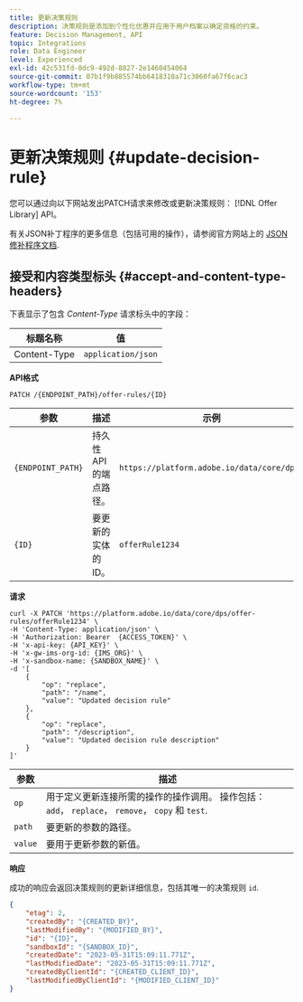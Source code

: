 ```yaml
---
title: 更新决策规则
description: 决策规则是添加到个性化优惠并应用于用户档案以确定资格的约束。
feature: Decision Management, API
topic: Integrations
role: Data Engineer
level: Experienced
exl-id: 42c531fd-0dc9-492d-8827-2e1460454064
source-git-commit: 07b1f9b885574bb6418310a71c3060fa67f6cac3
workflow-type: tm+mt
source-wordcount: '153'
ht-degree: 7%

---
```


# 更新决策规则 {#update-decision-rule}

您可以通过向以下网站发出PATCH请求来修改或更新决策规则： [!DNL Offer Library] API。

有关JSON补丁程序的更多信息（包括可用的操作），请参阅官方网站上的 [JSON修补程序文档](https://jsonpatch.com/).

## 接受和内容类型标头 {#accept-and-content-type-headers}

下表显示了包含 *Content-Type* 请求标头中的字段：

| 标题名称 | 值 |
| ----------- | ----- |
| Content-Type | `application/json` |

**API格式**

```http
PATCH /{ENDPOINT_PATH}/offer-rules/{ID}
```

| 参数 | 描述 | 示例 |
| --------- | ----------- | ------- |
| `{ENDPOINT_PATH}` | 持久性API的端点路径。 | `https://platform.adobe.io/data/core/dps/` |
| `{ID}` | 要更新的实体的ID。 | `offerRule1234` |

**请求**

```shell
curl -X PATCH 'https://platform.adobe.io/data/core/dps/offer-rules/offerRule1234' \
-H 'Content-Type: application/json' \
-H 'Authorization: Bearer  {ACCESS_TOKEN}' \
-H 'x-api-key: {API_KEY}' \
-H 'x-gw-ims-org-id: {IMS_ORG}' \
-H 'x-sandbox-name: {SANDBOX_NAME}' \
-d '[
    {
        "op": "replace",
        "path": "/name",
        "value": "Updated decision rule"
    },
    {
        "op": "replace",
        "path": "/description",
        "value": "Updated decision rule description"
    }
]'
```

| 参数 | 描述 |
| --------- | ----------- |
| `op` | 用于定义更新连接所需的操作的操作调用。 操作包括： `add`， `replace`， `remove`， `copy` 和 `test`. |
| `path` | 要更新的参数的路径。 |
| `value` | 要用于更新参数的新值。 |

**响应**

成功的响应会返回决策规则的更新详细信息，包括其唯一的决策规则 `id`.

```json
{
    "etag": 2,
    "createdBy": "{CREATED_BY}",
    "lastModifiedBy": "{MODIFIED_BY}",
    "id": "{ID}",
    "sandboxId": "{SANDBOX_ID}",
    "createdDate": "2023-05-31T15:09:11.771Z",
    "lastModifiedDate": "2023-05-31T15:09:11.771Z",
    "createdByClientId": "{CREATED_CLIENT_ID}",
    "lastModifiedByClientId": "{MODIFIED_CLIENT_ID}"
}
```
